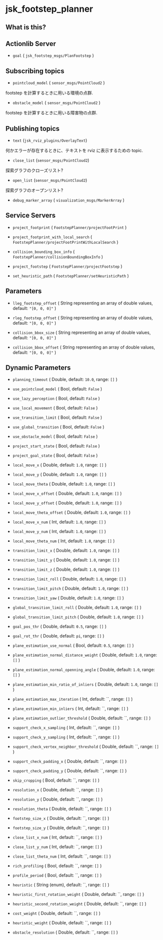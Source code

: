 # jsk\_footstep\_planner

## What is this?


## Actionlib Server

* `goal` ( `jsk_footstep_msgs/PlanFootstep` )


## Subscribing topics

* `pointcloud_model` ( `sensor_msgs/PointCloud2` )

footstep を計算するときに用いる環境の点群.

* `obstacle_model` ( `sensor_msgs/PointCloud2` )

footstep を計算するときに用いる障害物の点群.


## Publishing topics

* `text` (`jsk_rviz_plugins/OverlayText`)

何かエラーが存在するときに、テキストを rviz に表示するための topic.

* `close_list` (`sensor_msgs/PointCloud2`)

探索グラフのクローズリスト?

* `open_list` (`sensor_msgs/PointCloud2`)

探索グラフのオープンリスト?

* `debug_marker_array` ( `visualization_msgs/MarkerArray` )


## Service Servers

* `project_footprint` ( `FootstepPlanner/projectFootPrint` )

* `project_footprint_with_local_search` ( `FootstepPlanner/projectFootPrintWithLocalSearch` )

* `collision_bounding_box_info` ( `FootstepPlanner/collisionBoundingBoxInfo` )

* `project_footstep` ( `FootstepPlanner/projectFootstep` )

* `set_heuristic_path` ( `FootstepPlanner/setHeuristicPath` )


## Parameters

* `lleg_footstep_offset` ( String representing an array of double values, default: `"[0, 0, 0]"` )

* `rleg_footstep_offset` ( String representing an array of double values, default: `"[0, 0, 0]"` )

* `collision_bbox_size` ( String representing an array of double values, default: `"[0, 0, 0]"` )

* `collision_bbox_offset` ( String representing an array of double values, default: `"[0, 0, 0]"` )


## Dynamic Parameters

* `planning_timeout` ( Double, default: `10.0`, range: `[]` )

* `use_pointcloud_model` ( Bool, default: `False` )

* `use_lazy_perception` ( Bool, default: `False` )

* `use_local_movement` ( Bool, default: `False` )

* `use_transition_limit` ( Bool, default: `False` )

* `use_global_transition` ( Bool, default: `False` )

* `use_obstacle_model` ( Bool, default: `False` )

* `project_start_state` ( Bool, default: `False` )

* `project_goal_state` ( Bool, default: `False` )

* `local_move_x` ( Double, default: `1.0`, range: `[]` )

* `local_move_y` ( Double, default: `1.0`, range: `[]` )

* `local_move_theta` ( Double, default: `1.0`, range: `[]` )

* `local_move_x_offset` ( Double, default: `1.0`, range: `[]` )

* `local_move_y_offset` ( Double, default: `1.0`, range: `[]` )

* `local_move_theta_offset` ( Double, default: `1.0`, range: `[]` )

* `local_move_x_num` ( Int, default: `1.0`, range: `[]` )

* `local_move_y_num` ( Int, default: `1.0`, range: `[]` )

* `local_move_theta_num` ( Int, default: `1.0`, range: `[]` )

* `transition_limit_x` ( Double, default: `1.0`, range: `[]` )

* `transition_limit_y` ( Double, default: `1.0`, range: `[]` )

* `transition_limit_z` ( Double, default: `1.0`, range: `[]` )

* `transition_limit_roll` ( Double, default: `1.0`, range: `[]` )

* `transition_limit_pitch` ( Double, default: `1.0`, range: `[]` )

* `transition_limit_yaw` ( Double, default: `1.0`, range: `[]` )

* `global_transition_limit_roll` ( Double, default: `1.0`, range: `[]` )

* `global_transition_limit_pitch` ( Double, default: `1.0`, range: `[]` )

* `goal_pos_thr` ( Double, default: `0.5`, range: `[]` )

* `goal_rot_thr` ( Double, default: `pi`, range: `[]` )

* `plane_estimation_use_normal` ( Bool, default: `0.5`, range: `[]` )

* `plane_estimation_normal_distance_weight` ( Double, default: `1.0`, range: `[]` )

* `plane_estimation_normal_openning_angle` ( Double, default: `1.0`, range: `[]` )

* `plane_estimation_min_ratio_of_inliers` ( Double, default: `1.0`, range: `[]` )

* `plane_estimation_max_iteration` ( Int, default: ``, range: `[]` )

* `plane_estimation_min_inliers` ( Int, default: ``, range: `[]` )

* `plane_estimation_outlier_threshold` ( Double, default: ``, range: `[]` )

* `support_check_x_sampling` ( Int, default: ``, range: `[]` )

* `support_check_y_sampling` ( Int, default: ``, range: `[]` )

* `support_check_vertex_neighbor_threshold` ( Double, default: ``, range: `[]` )

* `support_check_padding_x` ( Double, default: ``, range: `[]` )

* `support_check_padding_y` ( Double, default: ``, range: `[]` )

* `skip_cropping` ( Bool, default: ``, range: `[]` )

* `resolution_x` ( Double, default: ``, range: `[]` )

* `resolution_y` ( Double, default: ``, range: `[]` )

* `resolution_theta` ( Double, default: ``, range: `[]` )

* `footstep_size_x` ( Double, default: ``, range: `[]` )

* `footstep_size_y` ( Double, default: ``, range: `[]` )

* `close_list_x_num` ( Int, default: ``, range: `[]` )

* `close_list_y_num` ( Int, default: ``, range: `[]` )

* `close_list_theta_num` ( Int, default: ``, range: `[]` )

* `rich_profiling` ( Bool, default: ``, range: `[]` )

* `profile_period` ( Bool, default: ``, range: `[]` )

* `heuristic` ( String (enum), default: ``, range: `[]` )

* `heuristic_first_rotation_weight` ( Double, default: ``, range: `[]` )

* `heuristic_second_rotation_weight` ( Double, default: ``, range: `[]` )

* `cost_weight` ( Double, default: ``, range: `[]` )

* `heuristic_weight` ( Double, default: ``, range: `[]` )

* `obstacle_resolution` ( Double, default: ``, range: `[]` )

